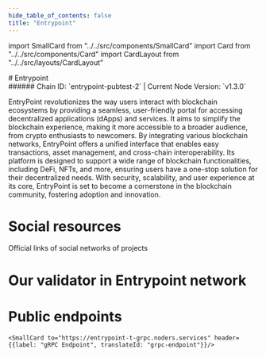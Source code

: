 ```yaml
---
hide_table_of_contents: false
title: "Entrypoint"
---
```


import SmallCard from "../../src/components/SmallCard"
import Card from "../../src/components/Card"
import CardLayout from "../../src/layouts/CardLayout"

<div class="h1-with-icon icon-entrypoint">
# Entrypoint
</div>
###### Chain ID: `entrypoint-pubtest-2` | Current Node Version: `v1.3.0`


EntryPoint revolutionizes the way users interact with blockchain ecosystems by providing a seamless, user-friendly portal for accessing decentralized applications (dApps) and services. It aims to simplify the blockchain experience, making it more accessible to a broader audience, from crypto enthusiasts to newcomers. By integrating various blockchain networks, EntryPoint offers a unified interface that enables easy transactions, asset management, and cross-chain interoperability. Its platform is designed to support a wide range of blockchain functionalities, including DeFi, NFTs, and more, ensuring users have a one-stop solution for their decentralized needs. With security, scalability, and user experience at its core, EntryPoint is set to become a cornerstone in the blockchain community, fostering adoption and innovation.

# Social resources
Official links of social networks of projects

<CardLayout autoFitEnabled={false}>
    <SmallCard to="https://entrypoint.zone/" header={{label: "Website", translateId: "social-telegram"}} iconPath="img/website-icon.svg"/>
    <SmallCard to="https://github.com/entrypoint-zone" header={{label: "GitHub", translateId: "social-telegram"}} iconPath="img/github-icon.svg"/>
    <SmallCard to="https://discord.gg/6Ec9jDwVnB" header={{label: "Discord", translateId: "social-telegram"}} iconPath="img/discord-icon.svg"/>
    <SmallCard to="https://twitter.com/entrypointzone" header={{label: "X", translateId: "social-telegram"}} iconPath="img/x-icon.svg"/>
    <SmallCard to="https://t.me/entrypointzone" header={{label: "Telegram", translateId: "social-telegram"}} iconPath="img/telegram-icon.svg"/>
</CardLayout>

# Our validator in Entrypoint network

<CardLayout autoFitEnabled={true}>
    <Card
        to="https://explorer.stavr.tech/Entrypoint-Testnet/staking/entrypointvaloper1qadn0mcaf4sk02c44zfkkknkn2k3dys7hqcl7g"
        header={{
            label: "[NODERS]TEAM",
            translateId: "development-setup",
        }}
        body={{
            label: "Trusted blockchain validator",
        }}
        iconPath="img/kotlin-icon.svg"
    />
</CardLayout>

# Public endpoints

<CardLayout autoFitEnabled={true}>
    <SmallCard to="https://entrypoint-t-rpc.noders.services" header={{label: "RPC Endpoint", translateId: "rpc-endpoint"}}/>
    <SmallCard to="https://entrypoint-t-api.noders.services" header={{label: "API Endpoint", translateId: "api-endpoint"}}/>
    
    <SmallCard to="https://entrypoint-t-grpc.noders.services" header={{label: "gRPC Endpoint", translateId: "grpc-endpoint"}}/>
</CardLayout>
